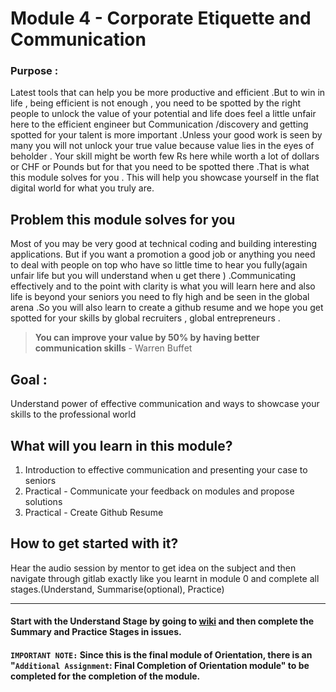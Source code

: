# Module 4 - Corporate Etiquette and Communication

### Purpose :

Latest tools that can help you be more productive and efficient .But to win in life , being efficient is not enough , you need to be spotted by the right people to unlock the value of your potential and life does feel a little unfair here to the efficient engineer but Communication /discovery and getting spotted for your talent is more important .Unless your good work is seen by many you will not unlock your true value because value lies in the eyes of beholder . Your skill might be worth few  Rs here while worth a lot of dollars or CHF or Pounds but for that you need to be spotted there .That is what this module solves for you . This will help you showcase yourself in the flat digital world for what you truly are.

## Problem this module solves for you
Most of you may be very good at technical coding and building interesting applications. 
But if you want a promotion a  good job or anything you need to deal with people on top who have so little time to hear you fully(again unfair life but you will understand when u get there ) .Communicating effectively and to the point with clarity is what you will learn here and also life is beyond your seniors you need to fly high and be seen in the global arena .So you will also learn to create a github resume and we hope you get spotted for your skills by global recruiters , global entrepreneurs .
> **You can improve your value by 50% by having better communication skills** - Warren Buffet

## Goal : 
Understand power of effective communication and ways to showcase your skills to the professional world 

## What will you learn in this module?
1. Introduction to effective communication and presenting your case to seniors
1. Practical - Communicate your feedback on modules and propose solutions
1. Practical - Create Github Resume

## How to get started with it?
Hear the audio session by mentor to get idea on the subject and then navigate through gitlab exactly like you learnt in module 0 and complete all stages.(Understand, Summarise(optional), Practice) 

------------------------------------------------

#### Start with the Understand Stage by going to [wiki](https://gitlab.iotiot.in/newbies/orie/module-4/wikis/home) and then complete the Summary and Practice Stages in issues.

#### `IMPORTANT NOTE:` Since this is the final module of Orientation, there is an "`Additional Assignment`: Final Completion of Orientation module" to be completed for the completion of the module.